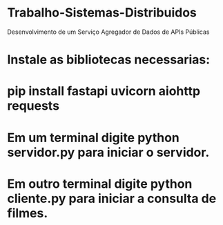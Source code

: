 # Trabalho-Sistemas-Distribuidos
Desenvolvimento de um Serviço Agregador de Dados de APIs Públicas


# Instale as bibliotecas necessarias:

# pip install fastapi uvicorn aiohttp requests

# Em um terminal digite python servidor.py para iniciar o servidor.

# Em outro terminal digite python cliente.py para iniciar a consulta de filmes.


